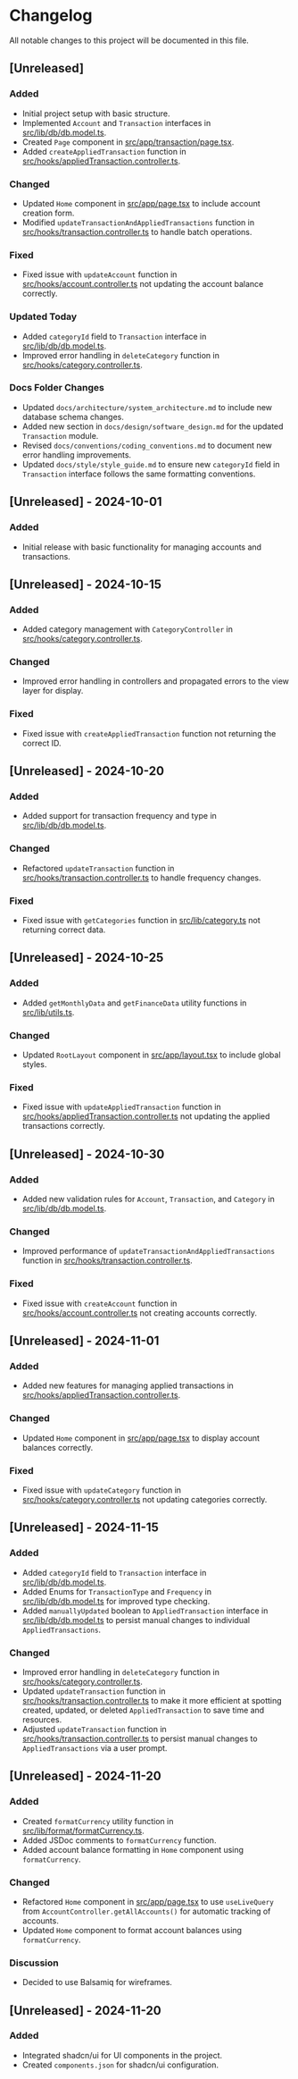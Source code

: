 # Changelog

All notable changes to this project will be documented in this file.

## [Unreleased]
### Added
- Initial project setup with basic structure.
- Implemented `Account` and `Transaction` interfaces in [src/lib/db/db.model.ts](src/lib/db/db.model.ts).
- Created `Page` component in [src/app/transaction/page.tsx](src/app/transaction/page.tsx).
- Added `createAppliedTransaction` function in [src/hooks/appliedTransaction.controller.ts](src/hooks/appliedTransaction.controller.ts).

### Changed
- Updated `Home` component in [src/app/page.tsx](src/app/page.tsx) to include account creation form.
- Modified `updateTransactionAndAppliedTransactions` function in [src/hooks/transaction.controller.ts](src/hooks/transaction.controller.ts) to handle batch operations.

### Fixed
- Fixed issue with `updateAccount` function in [src/hooks/account.controller.ts](src/hooks/account.controller.ts) not updating the account balance correctly.

### Updated Today
- Added `categoryId` field to `Transaction` interface in [src/lib/db/db.model.ts](src/lib/db/db.model.ts).
- Improved error handling in `deleteCategory` function in [src/hooks/category.controller.ts](src/hooks/category.controller.ts).

### Docs Folder Changes
- Updated `docs/architecture/system_architecture.md` to include new database schema changes.
- Added new section in `docs/design/software_design.md` for the updated `Transaction` module.
- Revised `docs/conventions/coding_conventions.md` to document new error handling improvements.
- Updated `docs/style/style_guide.md` to ensure new `categoryId` field in `Transaction` interface follows the same formatting conventions.

## [Unreleased] - 2024-10-01
### Added
- Initial release with basic functionality for managing accounts and transactions.

## [Unreleased] - 2024-10-15
### Added
- Added category management with `CategoryController` in [src/hooks/category.controller.ts](src/hooks/category.controller.ts).

### Changed
- Improved error handling in controllers and propagated errors to the view layer for display.

### Fixed
- Fixed issue with `createAppliedTransaction` function not returning the correct ID.

## [Unreleased] - 2024-10-20
### Added
- Added support for transaction frequency and type in [src/lib/db/db.model.ts](src/lib/db/db.model.ts).

### Changed
- Refactored `updateTransaction` function in [src/hooks/transaction.controller.ts](src/hooks/transaction.controller.ts) to handle frequency changes.

### Fixed
- Fixed issue with `getCategories` function in [src/lib/category.ts](src/lib/category.ts) not returning correct data.

## [Unreleased] - 2024-10-25
### Added
- Added `getMonthlyData` and `getFinanceData` utility functions in [src/lib/utils.ts](src/lib/utils.ts).

### Changed
- Updated `RootLayout` component in [src/app/layout.tsx](src/app/layout.tsx) to include global styles.

### Fixed
- Fixed issue with `updateAppliedTransaction` function in [src/hooks/appliedTransaction.controller.ts](src/hooks/appliedTransaction.controller.ts) not updating the applied transactions correctly.

## [Unreleased] - 2024-10-30
### Added
- Added new validation rules for `Account`, `Transaction`, and `Category` in [src/lib/db/db.model.ts](src/lib/db/db.model.ts).

### Changed
- Improved performance of `updateTransactionAndAppliedTransactions` function in [src/hooks/transaction.controller.ts](src/hooks/transaction.controller.ts).

### Fixed
- Fixed issue with `createAccount` function in [src/hooks/account.controller.ts](src/hooks/account.controller.ts) not creating accounts correctly.

## [Unreleased] - 2024-11-01
### Added
- Added new features for managing applied transactions in [src/hooks/appliedTransaction.controller.ts](src/hooks/appliedTransaction.controller.ts).

### Changed
- Updated `Home` component in [src/app/page.tsx](src/app/page.tsx) to display account balances correctly.

### Fixed
- Fixed issue with `updateCategory` function in [src/hooks/category.controller.ts](src/hooks/category.controller.ts) not updating categories correctly.

## [Unreleased] - 2024-11-15
### Added
- Added `categoryId` field to `Transaction` interface in [src/lib/db/db.model.ts](src/lib/db/db.model.ts).
- Added Enums for `TransactionType` and `Frequency` in [src/lib/db/db.model.ts](src/lib/db/db.model.ts) for improved type checking.
- Added `manuallyUpdated` boolean to `AppliedTransaction` interface in [src/lib/db/db.model.ts](src/lib/db/db.model.ts) to persist manual changes to individual `AppliedTransactions`.

### Changed
- Improved error handling in `deleteCategory` function in [src/hooks/category.controller.ts](src/hooks/category.controller.ts).
- Updated `updateTransaction` function in [src/hooks/transaction.controller.ts](src/hooks/transaction.controller.ts) to make it more efficient at spotting created, updated, or deleted `AppliedTransaction` to save time and resources.
- Adjusted `updateTransaction` function in [src/hooks/transaction.controller.ts](src/hooks/transaction.controller.ts) to persist manual changes to `AppliedTransactions` via a user prompt.

## [Unreleased] - 2024-11-20
### Added
- Created `formatCurrency` utility function in [src/lib/format/formatCurrency.ts](src/lib/format/formatCurrency.ts).
- Added JSDoc comments to `formatCurrency` function.
- Added account balance formatting in `Home` component using `formatCurrency`.

### Changed
- Refactored `Home` component in [src/app/page.tsx](src/app/page.tsx) to use `useLiveQuery` from `AccountController.getAllAccounts()` for automatic tracking of accounts.
- Updated `Home` component to format account balances using `formatCurrency`.

### Discussion
- Decided to use Balsamiq for wireframes.

## [Unreleased] - 2024-11-20
### Added
- Integrated shadcn/ui for UI components in the project.
- Created `components.json` for shadcn/ui configuration.

